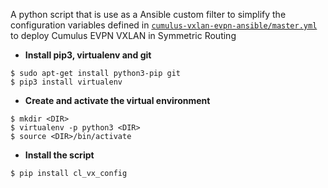 A python script that is use as a Ansible custom filter to simplify the configuration variables defined in  [`cumulus-vxlan-evpn-ansible/master.yml`](https://github.com/rynldtbuen/cumulus-vxlan-evpn-ansible/blob/v2.0/master.yml) to deploy Cumulus EVPN VXLAN in Symmetric Routing
- **Install pip3, virtualenv and git**
```
$ sudo apt-get install python3-pip git
$ pip3 install virtualenv
```
- **Create and activate the virtual environment**
```
$ mkdir <DIR>
$ virtualenv -p python3 <DIR>  
$ source <DIR>/bin/activate
```
- **Install the script**
```
$ pip install cl_vx_config
```
